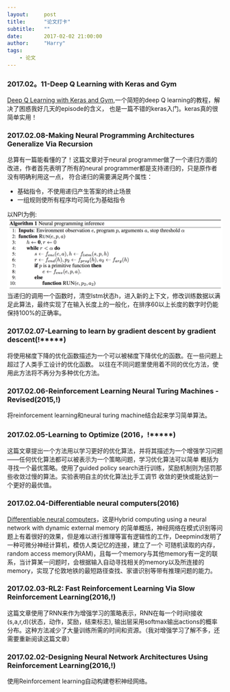 ```yaml
---
layout:     post
title:      "论文打卡"
subtitle:   ""
date:       2017-02-02 21:00:00
author:     "Harry"
tags:
    - 论文
---
```


### 2017.02。11-Deep Q Learning with Keras and Gym

[Deep Q Learning with Keras and Gym](https://keon.io/rl/deep-q-learning-with-keras-and-gym/),一个简短的deep Q learning的教程，解决了困惑我好几天的episode的含义，
也是一篇不错的keras入门。keras真的很简单实用！

### 2017.02.08-Making Neural Programming Architectures Generalize Via Recursion

总算有一篇能看懂的了！这篇文章对于neural programmer做了一个递归方面的改进，作者首先表明了所有的neural programmer都是支持递归的，只是原作者没有明确利用这一点，
符合递归的需要满足两个属性：

- 基础指令，不使用递归产生答案的终止场景
- 一组规则使所有程序均可简化为基础指令

以NPI为例:
![Alt](/img/in-post/papers/papers-2017.02.08.png)
当递归的调用一个函数时，清空lstm状态h，进入新的上下文，修改训练数据以满足此算法，最终实现了在输入长度上的一般化，在排序60以上长度的数字时仍能保持100%的正确率。

### 2017.02.07-Learning to learn by gradient descent by gradient descent(!*****)

将使用梯度下降的优化函数描述为一个可以被梯度下降优化的函数。在一些问题上超过了人类手工设计的优化函数。
以往在不同问题里使用着不同的优化方法，使用此方法将不再分为多种优化方法。

### 2017.02.06-Reinforcement Learning Neural Turing Machines - Revised(2015,!)

将reinforcement learning和neural turing machine结合起来学习简单算法。

### 2017.02.05-Learning to Optimize (2016，!*****)

这篇文章提出一个方法用以学习更好的优化算法，并将其描述为一个增强学习问题——任何优化算法都可以被表示为一个策略问题，学习优化算法可以简单
概括为寻找一个最优策略。使用了guided policy search进行训练，奖励机制则为惩罚那些收敛过慢的算法。实验表明自主的优化算法比手工调节
收敛的更快或能达到一个更好的最优值。

### 2017.02.04-Differentiable neural computers(2016)

[Differentiable neural computers](https://deepmind.com/blog/differentiable-neural-computers/)，这是Hybrid computing using a neural network with dynamic external memory
的简单概括，神经网络在模式识别等问题上有着很好的效果，但是难以进行推理等富有逻辑性的工作，Deepmind发明了一种可微分神经计算机，模仿人类记忆的连接，建立了一个
可随机读取的内存，random access memory(RAM)，且每一个memory与其他memory有一定的联系，当计算某一问题时，会根据输入自动寻找相关的memory以及所连接的memory，实现了伦敦地铁的最短路径查找、家谱识别等带有推理问题的能力。

### 2017.02.03-RL2: Fast Reinforcement Learning Via Slow Reinforcement Learning(2016,!)

这篇文章使用了RNN来作为增强学习的策略表示，RNN在每一个时间t接收(s,a,r,d)(状态，动作，奖励，结束标志),
输出层采用softmax输出actions的概率分布。这种方法减少了大量训练所需的时间和资源。（我对增强学习了解不多，还需要重新阅读这篇文章）

### 2017.02.02-Designing Neural Network Architectures Using Reinforcement Learning(2016,!)

使用Reinforcement learning自动构建卷积神经网络。